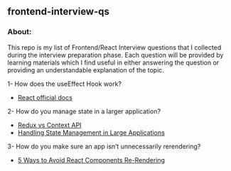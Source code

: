 ## frontend-interview-qs

### **About:**

This repo is my list of Frontend/React Interview questions that I collected during the interview preparation phase. Each question will be provided by learning materials which I find useful in either answering the question or providing an understandable explanation of the topic.

1- How does the useEffect Hook work?

- [React official docs](https://react.dev/reference/react/useEffect)

2- How do you manage state in a larger application?

- [Redux vs Context API](https://dev.to/ruppysuppy/redux-vs-context-api-when-to-use-them-4k3p)
- [Handling State Management in Large Applications](https://javascript.plainenglish.io/handling-state-management-in-large-scale-application-36227c56899f)

3- How do you make sure an app isn’t unnecessarily rerendering?

- [5 Ways to Avoid React Components Re-Rendering](https://blog.bitsrc.io/5-ways-to-avoid-react-component-re-renderings-90241e775b8c)
